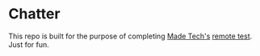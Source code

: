 # Chatter


This repo is built for the purpose of completing [Made Tech's](https://github.com/madetech) [remote test](https://github.com/madetech/handbook/tree/eddbba468704434ee13752eb8e1da8a85da6d038/hiring/remote_test). Just for fun.